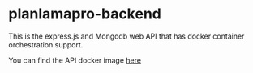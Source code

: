 # planlamapro-backend
This is the express.js and Mongodb web API that has docker container orchestration support. 

You can find the API docker image [here](https://hub.docker.com/r/erdalnyr01/planlama-pro-api)
